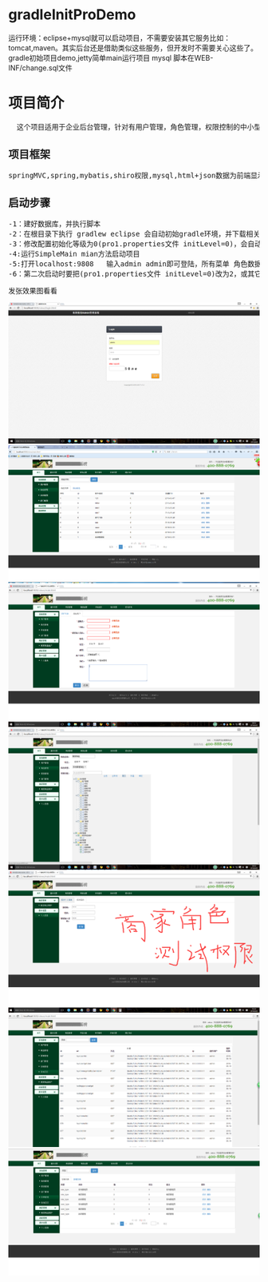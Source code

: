 <h1> gradleInitProDemo</h1>

运行环境：eclipse+mysql就可以启动项目，不需要安装其它服务比如：tomcat,maven。其实后台还是借助类似这些服务，但开发时不需要关心这些了。
gradle初始项目demo,jetty简单main运行项目
mysql 脚本在WEB-INF/change.sql文件

<h1> 项目简介</h1>
<pre>
  这个项目适用于企业后台管理，针对有用户管理，角色管理，权限控制的中小型系统中，进行业务功能扩展，内部也封装了很多常用开发时用到的工具。前端可以换成自家的前端，只需要对接口进入接入即可。
</pre>

<h2>项目框架</h2>

<pre>springMVC,spring,mybatis,shiro权限,mysql,html+json数据为前端显示（restful风格），没有jsp页面为了前后端分离，随时换掉前端考虑</pre>

<h2>启动步骤</h2>

<pre>
-1：建好数据库，并执行脚本
-2：在根目录下执行 gradlew eclipse 会自动初始gradle环境，并下载相关jar
-3：修改配置初始化等级为0(pro1.properties文件 initLevel=0)，会自动扫描系统注解菜单，并初始化用户admin admin和角色数据，并写入到数据库
-4:运行SimpleMain mian方法启动项目 
-5:打开localhost:9808   输入admin admin即可登陆，所有菜单 角色数据已有
-6：第二次启动时要把(pro1.properties文件 initLevel=0)改为2，或其它，根据需求修改，详情请看说明。
</pre>

发张效果图看看

![图1](/doc/imgEffect/20160609145114.png)
![图2](/doc/imgEffect/20160607140339.png)
![图3](/doc/imgEffect/20160609145311.png)
![图3](/doc/imgEffect/20160609145345.png)
![图3](/doc/imgEffect/20160609153358.png)
![图3](/doc/imgEffect/20160619193031.png)
![图3](/doc/imgEffect/20160619193054.png)

